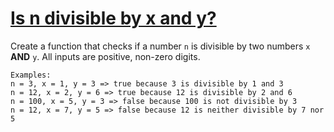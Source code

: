 # [Is n divisible by x and y?](https://www.codewars.com/kata/5545f109004975ea66000086)
Create a function that checks if a number `n` is divisible by two numbers `x` **AND** `y`. All inputs are positive, non-zero digits.

```JS
Examples:
n = 3, x = 1, y = 3 => true because 3 is divisible by 1 and 3
n = 12, x = 2, y = 6 => true because 12 is divisible by 2 and 6
n = 100, x = 5, y = 3 => false because 100 is not divisible by 3
n = 12, x = 7, y = 5 => false because 12 is neither divisible by 7 nor 5
```